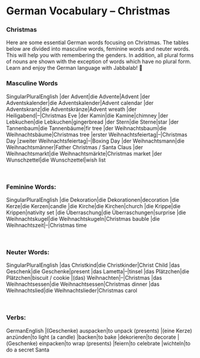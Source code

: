# German Vocabulary – Christmas

[](http://www.jabbalab.com/blog/wp-content/uploads/2014/12/Christmas1.jpg)

### Christmas

Here are some essential German words focusing on Christmas. The tables below are divided into masculine words, feminine words and neuter words. This will help you with remembering the genders. In addition, all plural forms of nouns are shown with the exception of words which have no plural form. Learn and enjoy the German language with Jabbalab! 🙂

### Masculine Words
SingularPluralEnglish
|der Advent|die Advente|Advent
|der Adventskalender|die Adventskalender|Advent calendar
|der Adventskranz|die Adventskränze|Advent wreath
|der Heiligabend|–|Christmas Eve
|der Kamin|die Kamine|chimney
|der Lebkuchen|die Lebkuchen|gingerbread
|der Stern|die Sterne|star
|der Tannenbaum|die Tannenbäume|fir tree
|der Weihnachtsbaum|die Weihnachtsbäume|Christmas tree
|erster Weihnachtsfeiertag|–|Christmas Day
|zweiter Weihnachtsfeiertag|–|Boxing Day
|der Weihnachtsmann|die Weihnachtsmänner|Father Christmas / Santa Claus
|der Weihnachtsmarkt|die Weihnachtsmärkte|Christmas market
|der Wunschzettel|die Wunschzettel|wish list



 

### Feminine Words:
SingularPluralEnglish
|die Dekoration|die Dekorationen|decoration
|die Kerze|die Kerzen|candle
|die Kirche|die Kirchen|church
|die Krippe|die Krippen|nativity set
|die Überraschung|die Überraschungen|surprise
|die Weihnachtskugel|die Weihnachtskugeln|Christmas bauble
|die Weihnachtszeit|–|Christmas time



 

### Neuter Words:
SingularPluralEnglish
|das Christkind|die Christkinder|Christ Child
|das Geschenk|die Geschenke|present
|das Lametta|–|tinsel
|das Plätzchen|die Plätzchen|biscuit / cookie
|(das) Weihnachten|–|Christmas
|das Weihnachtsessen|die Weihnachtsessen|Christmas dinner
|das Weihnachtslied|die Weihnachtslieder|Christmas carol



 

### Verbs:
GermanEnglish
|(Geschenke) auspacken|to unpack (presents)
|(eine Kerze) anzünden|to light (a candle)
|backen|to bake
|dekorieren|to decorate
|(Geschenke) einpacken|to wrap (presents)
|feiern|to celebrate
|wichteln|to do a secret Santa


